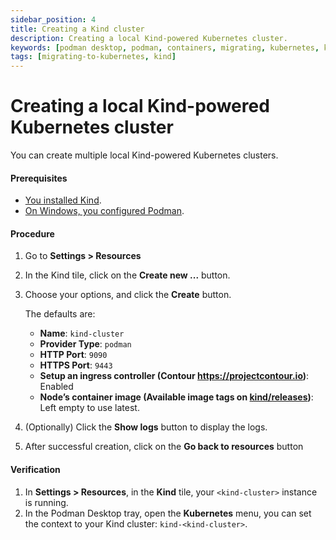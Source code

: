 ```yaml
---
sidebar_position: 4
title: Creating a Kind cluster
description: Creating a local Kind-powered Kubernetes cluster.
keywords: [podman desktop, podman, containers, migrating, kubernetes, kind]
tags: [migrating-to-kubernetes, kind]
---
```


# Creating a local Kind-powered Kubernetes cluster

You can create multiple local Kind-powered Kubernetes clusters.

#### Prerequisites

- [You installed Kind](/docs/onboarding-for-kubernetes/kind/installing-kind).
- [On Windows, you configured Podman](/docs/onboarding-for-kubernetes/kind/configuring-podman-for-kind-on-windows).

#### Procedure

1. Go to **<icon icon="fa-solid fa-cog" size="lg" /> Settings > Resources**
1. In the Kind tile, click on the **Create new ...** button.
1. Choose your options, and click the **Create** button.

   The defaults are:

   - **Name**: `kind-cluster`
   - **Provider Type**: `podman`
   - **HTTP Port**: `9090`
   - **HTTPS Port**: `9443`
   - **Setup an ingress controller (Contour https://projectcontour.io)**: Enabled
   - **Node’s container image (Available image tags on [kind/releases](https://github.com/kubernetes-sigs/kind/releases))**: Left empty to use latest.

1. (Optionally) Click the **Show logs** button to display the logs.
1. After successful creation, click on the **Go back to resources** button

#### Verification

1. In **<icon icon="fa-solid fa-cog" size="lg" /> Settings > Resources**, in the **Kind** tile, your `<kind-cluster>` instance is running.
1. In the Podman Desktop tray, open the **Kubernetes** menu, you can set the context to your Kind cluster: `kind-<kind-cluster>`.
